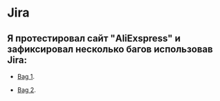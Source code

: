 # Jira

## Я протестировал сайт "AliExspress" и зафиксировал несколько багов использовав Jira:

- [Bag 1](https://testbase.atlassian.net/browse/TEST-21688?atlOrigin=eyJpIjoiNDdmMmIzMzEwMmE0NGZmNTljNjI2NTI5Yjg0ZTVjM2UiLCJwIjoiaiJ9).

- [Bag 2](https://testbase.atlassian.net/browse/TEST-21687?atlOrigin=eyJpIjoiZTA5MjZlYmNmNTRmNGRlZDkzYmRmMTdiM2I1ZTcwOTAiLCJwIjoiaiJ9).
